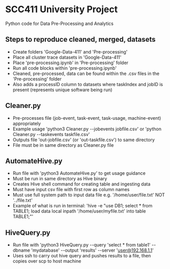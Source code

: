 # SCC411 University Project
Python code for Data Pre-Processing and Analytics

## Steps to reproduce cleaned, merged, datasets
+ Create folders 'Google-Data-411' and 'Pre-processing'
+ Place all cluster trace datasets in 'Google-Data-411'
+ Place 'pre-processing.ipynb' in 'Pre-processing' folder
+ Run all code blocks within 'pre-processing.ipynb'
+ Cleaned, pre-processed, data can be found within the .csv files in the 'Pre-processing' folder
+ Also adds a processID column to datasets where taskIndex and jobID is present (represents unique software being run)

## Cleaner.py
+ Pre-processes file (job-event, task-event, task-usage, machine-event) appropriately
+ Example usage 'python3 Cleaner.py --jobevents jobfile.csv' or 'python Cleaner.py --taskevents taskfile.csv'
+ Outputs file 'out-jobfile.csv' (or 'out-taskfile.csv') to same directory
+ File must be in same directory as Cleaner.py file

## AutomateHive.py
+ Run file with 'python3 AutomateHive.py' to get usage guidance
+ Must be run in same directory as Hive binary
+ Creates Hive shell command for creating table and ingesting data
+ Must have input csv file with first row as column names
+ Must use full system path to input data file e.g. '/home/user/file.txt' NOT '../file.txt'
+ Example of what is run in terminal: 'hive -e "use DB1; select * from TABLE1; load data local inpath '/home/user/myfile.txt' into table TABLE1;"'

## HiveQuery.py
+ Run file with 'python3 HiveQuery.py --query 'select * from table1' --dbname 'mydatabase' --output 'results' --server 'user@192.168.1.1'
+ Uses ssh to carry out hive query and pushes results to a file, then copies over scp to host machine

